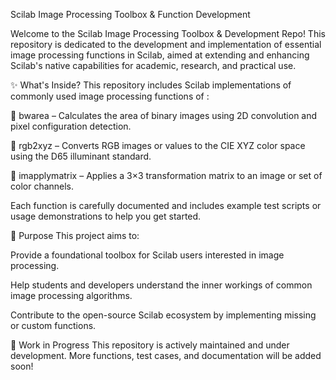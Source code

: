 Scilab Image Processing Toolbox & Function Development


Welcome to the Scilab Image Processing Toolbox & Development Repo!
This repository is dedicated to the development and implementation of essential image processing functions in Scilab, aimed at extending and enhancing Scilab's native capabilities for academic, research, and practical use.

✨ What's Inside?
This repository includes Scilab implementations of commonly used image processing functions of :

🧮 bwarea – Calculates the area of binary images using 2D convolution and pixel configuration detection.

🌈 rgb2xyz – Converts RGB images or values to the CIE XYZ color space using the D65 illuminant standard.




🧰 imapplymatrix – Applies a 3×3 transformation matrix to an image or set of color channels.

Each function is carefully documented and includes example test scripts or usage demonstrations to help you get started.

🧠 Purpose
This project aims to:

Provide a foundational toolbox for Scilab users interested in image processing.

Help students and developers understand the inner workings of common image processing algorithms.

Contribute to the open-source Scilab ecosystem by implementing missing or custom functions.

🚧 Work in Progress
This repository is actively maintained and under development. More functions, test cases, and documentation will be added soon!

